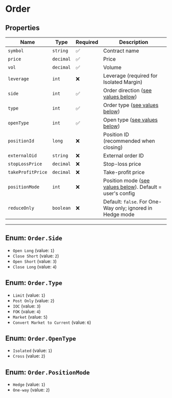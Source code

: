 
# Order

## Properties

| **Name**           | **Type**   | **Required** | **Description** |
|--------------------|------------|--------------|------------------|
| `symbol`           | `string`   | ✅            | Contract name |
| `price`            | `decimal`  | ✅            | Price |
| `vol`              | `decimal`  | ✅            | Volume |
| `leverage`         | `int`      | ❌            | Leverage (required for Isolated Margin) |
| `side`             | `int`      | ✅            | Order direction ([see values below](#enum-orderside)) |
| `type`             | `int`      | ✅            | Order type ([see values below](#enum-orderlimit)) |
| `openType`         | `int`      | ✅            | Open type ([see values below](#enum-orderopentype)) |
| `positionId`       | `long`     | ❌            | Position ID (recommended when closing) |
| `externalOid`      | `string`   | ❌            | External order ID |
| `stopLossPrice`    | `decimal`  | ❌            | Stop-loss price |
| `takeProfitPrice`  | `decimal`  | ❌            | Take-profit price |
| `positionMode`     | `int`      | ❌            | Position mode ([see values below](#enum-orderpositionmode)). Default = user's config |
| `reduceOnly`       | `boolean`  | ❌            | Default: `false`. For One-Way only; ignored in Hedge mode |

---

## Enum: `Order.Side`

* `Open Long` (value: `1`)
* `Close Short` (value: `2`)
* `Open Short` (value: `3`)
* `Close Long` (value: `4`)

## Enum: `Order.Type`

* `Limit` (value: `1`)
* `Post Only` (value: `2`)
* `IOC` (value: `3`)
* `FOK` (value: `4`)
* `Market` (value: `5`)
* `Convert Market to Current` (value: `6`)

## Enum: `Order.OpenType`

* `Isolated` (value: `1`)
* `Cross` (value: `2`)

## Enum: `Order.PositionMode`

* `Hedge` (value: `1`)
* `One-way` (value: `2`)